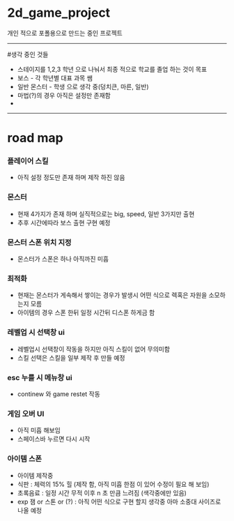 # 2d_game_project

개인 적으로 포폴용으로 만드는 중인 프로젝트

* * *
#생각 중인 것들

- 스테이지를 1,2,3 학년 으로 나눠서 최종 적으로 학교를 졸업 하는 것이 목표
- 보스 - 각 학년별 대표 과목 쌤
- 일반 몬스터 - 학생 으로 생각 중(덩치큰, 마른, 일반)
- 마법(?)의 경우 아직은 설정만 존재함
- 


* * *
# road map

### 플레이어 스킬
- 아직 설정 정도만 존재 하며 제작 하진 않음

### 몬스터
- 현재 4가지가 존재 하며 실직적으로는 big, speed, 일반 3가지만 출현
- 추후 시간에따라 보스 출현 구현 예정

### 몬스터 스폰 위치 지정
- 몬스터가 스폰은 하나 아직까진 미흡

### 최적화
- 현재는 몬스터가 게속해서 쌓이는 경우가 발생시 어떤 식으로 렉혹은 자원을 소모하는지 모름
- 아이템의 경우 스폰 한뒤 일정 시간뒤 디스폰 하게금 함

### 레벨업 시 선택창 ui
- 레벨업시 선택창이 작동을 하지만 아직 스킬이 없어 무의미함
- 스킬 선택은 스킬을 일부 제작 후 만들 예정

### esc 누를 시 메뉴창 ui
- continew 와 game restet 작동

### 게임 오버 UI
- 아직 미흡 해보임
- 스페이스바 누르면 다시 시작

### 아이템 스폰
- 아이템 제작중
- 식판 : 체력의 15% 힐 (제작 함, 아직 미흡 한점 이 있어 수정이 필요 해 보임)
- 초록음료 : 일정 시간 무적 이후 n 초 만큼 느려짐 (색각중에만 있음)
- exp 잼 or 스톤 or (?) : 아직 어떤 식으로 구현 할지 생각중 아마 소중대 사이즈로 나올 예정
